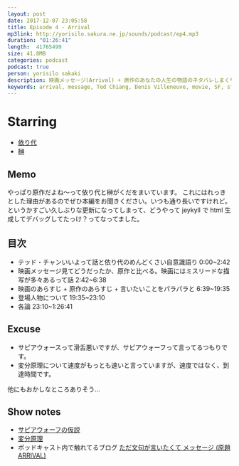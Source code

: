 ```yaml
---
layout: post
date: 2017-12-07 23:05:58
title: Episode 4 - Arrival
mp3link: http://yorisilo.sakura.ne.jp/sounds/podcast/ep4.mp3
duration: "01:26:41"
length:  41765499
size: 41.8MB
categories: podcast
podcast: true
person: yorisilo sakaki
description: 映画メッセージ(Arrival) + 原作のあなたの人生の物語のネタバレしまくりな感想会です。映画よりもテッド・チャンの原作をおすすめ！と原作厨なことを言っております。2017/6/24 に収録してます。
keywords: arrival, message, Ted Chiang, Denis Villeneuve, movie, SF, sf
---
```

# Starring
- [依り代](http://twitter.com/yorisilo)
- [榊](http://twitter.com/No_Yes_Hey)

## Memo
やっぱり原作だよね〜って依り代と榊がくだをまいています。
これにはれっきとした理由があるのでぜひ本編をお聞きください。いつも通り長いですけれど。
というかすごい久しぶりな更新になってしまって、どうやって jeykyll で html 生成してデバッグしてたっけ？ってなってました。

## 目次
* テッド・チャンいいよって話と依り代のめんどくさい自意識語り 0:00~2:42
* 映画メッセージ見てどうだったか、原作と比べる。映画にはミスリードな描写が多々あるって話 2:42~6:38
* 映画のあらすじ + 原作のあらすじ + 言いたいことをパラパラと 6:39~19:35
* 登場人物について 19:35~23:10
* 各論 23:10~1:26:41

## Excuse
* サピアウォースって滑舌悪いですが、サピアウォーフって言ってるつもりです。
* 変分原理について速度がもっとも速いと言っていますが、速度ではなく、到達時間です。

他にもおかしなところありそう…

## Show notes
* [サピアウォーフの仮説](https://ja.wikipedia.org/wiki/%E3%82%B5%E3%83%94%E3%82%A2%EF%BC%9D%E3%82%A6%E3%82%A9%E3%83%BC%E3%83%95%E3%81%AE%E4%BB%AE%E8%AA%AC)
* [変分原理](http://tsuyu.cocolog-nifty.com/blog/2008/06/post_c095.html)
* ポッドキャスト内で触れてるブログ [ただ文句が言いたくて メッセージ (原題 ARRIVAL)](https://www.tadamonkugaiitakute.com/17124.html)
